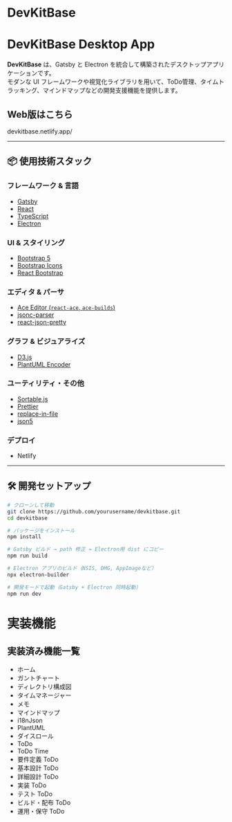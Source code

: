 ﻿# DevKitBase

# DevKitBase Desktop App

**DevKitBase** は、Gatsby と Electron を統合して構築されたデスクトップアプリケーションです。  
モダンな UI フレームワークや視覚化ライブラリを用いて、ToDo管理、タイムトラッキング、マインドマップなどの開発支援機能を提供します。

## Web版はこちら
devkitbase.netlify.app/

---

## 📦 使用技術スタック

### フレームワーク & 言語

- [Gatsby](https://www.gatsbyjs.com/)
- [React](https://react.dev/)
- [TypeScript](https://www.typescriptlang.org/)
- [Electron](https://www.electronjs.org/)

### UI & スタイリング

- [Bootstrap 5](https://getbootstrap.com/)
- [Bootstrap Icons](https://icons.getbootstrap.com/)
- [React Bootstrap](https://react-bootstrap.github.io/)

### エディタ & パーサ

- [Ace Editor (`react-ace`, `ace-builds`)](https://github.com/securingsincity/react-ace)
- [jsonc-parser](https://www.npmjs.com/package/jsonc-parser)
- [react-json-pretty](https://github.com/chenckang/react-json-pretty)

### グラフ & ビジュアライズ

- [D3.js](https://d3js.org/)
- [PlantUML Encoder](https://github.com/markushedvall/plantuml-encoder)

### ユーティリティ・その他

- [Sortable.js](https://sortablejs.github.io/Sortable/)
- [Prettier](https://prettier.io/)
- [replace-in-file](https://www.npmjs.com/package/replace-in-file)
- [json5](https://www.npmjs.com/package/json5)

### デプロイ
- Netlify
---

## 🛠️ 開発セットアップ

```bash
# クローンして移動
git clone https://github.com/yourusername/devkitbase.git
cd devkitbase

# パッケージをインストール
npm install

# Gatsby ビルド → path 修正 → Electron用 dist にコピー
npm run build

# Electron アプリのビルド（NSIS, DMG, AppImageなど）
npx electron-builder

# 開発モードで起動（Gatsby + Electron 同時起動）
npm run dev
```
# 実装機能

##  実装済み機能一覧

- ホーム
- ガントチャート
- ディレクトリ構成図
- タイムマネージャー
- メモ
- マインドマップ
- i18nJson
- PlantUML
- ダイスロール
- ToDo
- ToDo Time
- 要件定義 ToDo
- 基本設計 ToDo
- 詳細設計 ToDo
- 実装 ToDo
- テスト ToDo
- ビルド・配布 ToDo
- 運用・保守 ToDo
